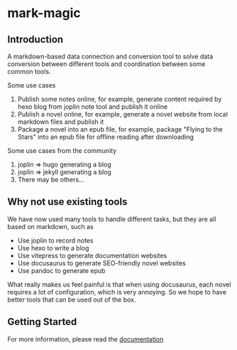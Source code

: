 # mark-magic

## Introduction

A markdown-based data connection and conversion tool to solve data conversion between different tools and coordination between some common tools.

Some use cases

1. Publish some notes online, for example, generate content required by hexo blog from joplin note tool and publish it online
2. Publish a novel online, for example, generate a novel website from local markdown files and publish it
3. Package a novel into an epub file, for example, package "Flying to the Stars" into an epub file for offline reading after downloading

Some use cases from the community

1. joplin => hugo generating a blog
2. joplin => jekyll generating a blog
3. There may be others...

## Why not use existing tools

We have now used many tools to handle different tasks, but they are all based on markdown, such as

- Use joplin to record notes
- Use hexo to write a blog
- Use vitepress to generate documentation websites
- Use docusaurus to generate SEO-friendly novel websites
- Use pandoc to generate epub

What really makes us feel painful is that when using docusaurus, each novel requires a lot of configuration, which is very annoying. So we hope to have better tools that can be used out of the box.

## Getting Started

For more information, please read the [documentation](https://mark-magic.rxliuli.com/en/)
